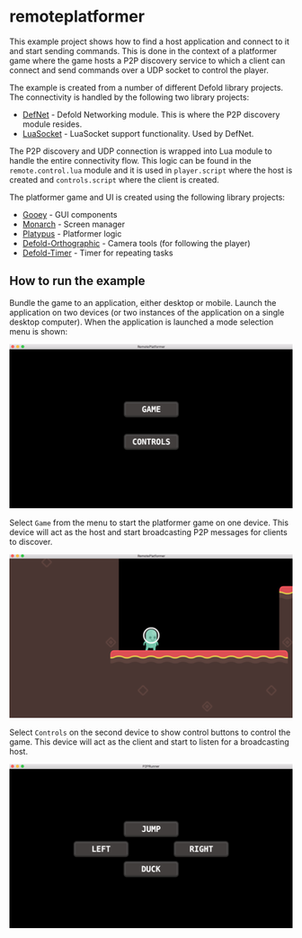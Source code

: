 # remoteplatformer
This example project shows how to find a host application and connect to it and start sending commands. This is done in the context of a platformer game where the game hosts a P2P discovery service to which a client can connect and send commands over a UDP socket to control the player.

The example is created from a number of different Defold library projects. The connectivity is handled by the following two library projects:

* [DefNet](https://github.com/britzl/defnet) - Defold Networking module. This is where the P2P discovery module resides.
* [LuaSocket](https://github.com/britzl/defold-luasocket) - LuaSocket support functionality. Used by DefNet.

The P2P discovery and UDP connection is wrapped into Lua module to handle the entire connectivity flow. This logic can be found in the `remote.control.lua` module and it is used in `player.script` where the host is created and `controls.script` where the client is created.

The platformer game and UI is created using the following library projects:

* [Gooey](https://github.com/britzl/gooey) - GUI components
* [Monarch](https://github.com/britzl/monarch) - Screen manager
* [Platypus](https://github.com/britzl/platypus) - Platformer logic
* [Defold-Orthographic](https://github.com/britzl/defold-orthographic) - Camera tools (for following the player)
* [Defold-Timer](https://github.com/britzl/defold-timer) - Timer for repeating tasks

## How to run the example
Bundle the game to an application, either desktop or mobile. Launch the application on two devices (or two instances of the application on a single desktop computer). When the application is launched a mode selection menu is shown:

![](menu.png)

Select `Game` from the menu to start the platformer game on one device. This device will act as the host and start broadcasting P2P messages for clients to discover.

![](game.png)

Select `Controls` on the second device to show control buttons to control the game. This device will act as the client and start to listen for a broadcasting host.

![](controls.png)

